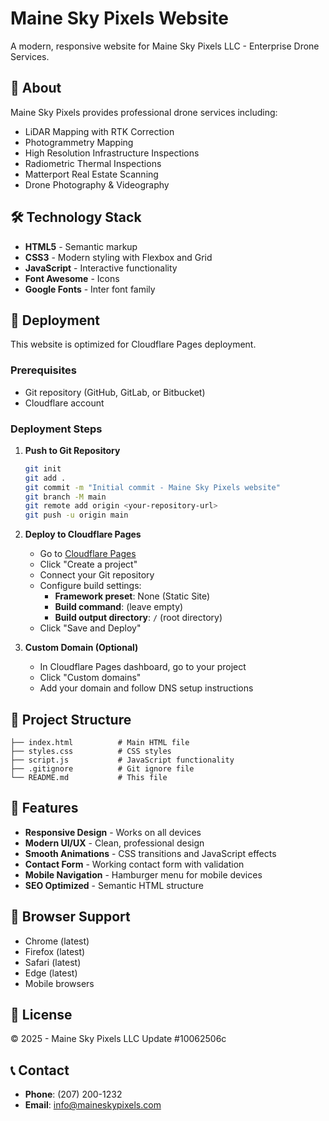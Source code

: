 # Maine Sky Pixels Website

A modern, responsive website for Maine Sky Pixels LLC - Enterprise Drone Services.

## 🚁 About

Maine Sky Pixels provides professional drone services including:
- LiDAR Mapping with RTK Correction
- Photogrammetry Mapping
- High Resolution Infrastructure Inspections
- Radiometric Thermal Inspections
- Matterport Real Estate Scanning
- Drone Photography & Videography

## 🛠️ Technology Stack

- **HTML5** - Semantic markup
- **CSS3** - Modern styling with Flexbox and Grid
- **JavaScript** - Interactive functionality
- **Font Awesome** - Icons
- **Google Fonts** - Inter font family

## 🚀 Deployment

This website is optimized for Cloudflare Pages deployment.

### Prerequisites
- Git repository (GitHub, GitLab, or Bitbucket)
- Cloudflare account

### Deployment Steps

1. **Push to Git Repository**
   ```bash
   git init
   git add .
   git commit -m "Initial commit - Maine Sky Pixels website"
   git branch -M main
   git remote add origin <your-repository-url>
   git push -u origin main
   ```

2. **Deploy to Cloudflare Pages**
   - Go to [Cloudflare Pages](https://pages.cloudflare.com/)
   - Click "Create a project"
   - Connect your Git repository
   - Configure build settings:
     - **Framework preset**: None (Static Site)
     - **Build command**: (leave empty)
     - **Build output directory**: `/` (root directory)
   - Click "Save and Deploy"

3. **Custom Domain (Optional)**
   - In Cloudflare Pages dashboard, go to your project
   - Click "Custom domains"
   - Add your domain and follow DNS setup instructions

## 📁 Project Structure

```
├── index.html          # Main HTML file
├── styles.css          # CSS styles
├── script.js           # JavaScript functionality
├── .gitignore          # Git ignore file
└── README.md           # This file
```

## 🎨 Features

- **Responsive Design** - Works on all devices
- **Modern UI/UX** - Clean, professional design
- **Smooth Animations** - CSS transitions and JavaScript effects
- **Contact Form** - Working contact form with validation
- **Mobile Navigation** - Hamburger menu for mobile devices
- **SEO Optimized** - Semantic HTML structure

## 📱 Browser Support

- Chrome (latest)
- Firefox (latest)
- Safari (latest)
- Edge (latest)
- Mobile browsers

## 📄 License

© 2025 - Maine Sky Pixels LLC
Update #10062506c

## 📞 Contact

- **Phone**: (207) 200-1232
- **Email**: info@maineskypixels.com
